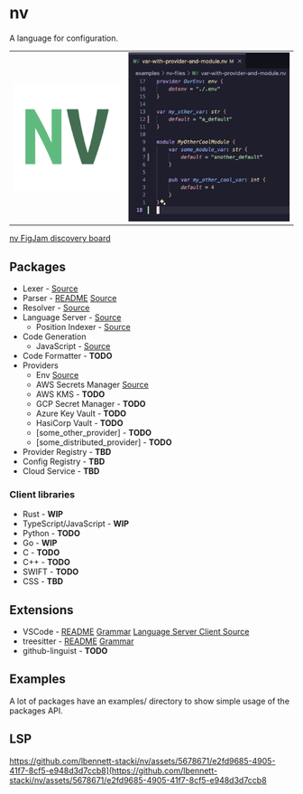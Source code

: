 # nv

A language for configuration.

| | |
|-|-|
| ![nv logo](./docs/assets/images/discord-server-logo.png) | ![nv syntax highlighting](./extensions/vscode-nv/docs/assets/images/vscode-nv-syntax-highlighting.png) |

[nv FigJam discovery board](https://www.figma.com/file/YLWiYaLvchfUlrbmr4P0M2/NV-Discovery?type=whiteboard&node-id=0%3A1&t=7aag2YKaHTLDS4lW-1)

## Packages

- Lexer - [Source](./packages/lexer/src/lib.rs)
- Parser - [README](./packages/parser/README.md) [Source](./packages/parser/src/lib.rs)
- Resolver - [Source](./packages/resolver/src/lib.rs)
- Language Server - [Source](./packages/language-server/src/main.rs)
  - Position Indexer - [Source](./packages/position_indexer/src/lib.rs)
- Code Generation
  - JavaScript - [Source](./packages/code-generation/javascript/src/lib.rs)
- Code Formatter - **TODO**
- Providers
  - Env [Source](./packages/provider/providers/env/src/lib.rs)
  - AWS Secrets Manager [Source](./packages/provider/providers/aws-secrets-manager/src/lib.rs)
  - AWS KMS - **TODO**
  - GCP Secret Manager - **TODO**
  - Azure Key Vault - **TODO**
  - HasiCorp Vault - **TODO**
  - [some_other_provider] - **TODO**
  - [some_distributed_provider] - **TODO**
- Provider Registry - **TBD**
- Config Registry - **TBD**
- Cloud Service - **TBD**

### Client libraries

- Rust - **WIP**
- TypeScript/JavaScript - **WIP**
- Python - **TODO**
- Go - **WIP**
- C - **TODO**
- C++ - **TODO**
- SWIFT - **TODO**
- CSS - **TBD**

## Extensions

- VSCode - [README](./extensions/vscode-nv/README.md) [Grammar](./extensions/vscode-nv/syntaxes/nv.tmLanguage.json) [Language Server Client Source](./extensions/vscode-nv/language-server-client/extension.ts)
- treesitter - [README](./extensions/tree-sitter-nv/README.md) [Grammar](./extensions/tree-sitter-nv/grammar.js)
- github-linguist - **TODO**

## Examples

A lot of packages have an examples/ directory to show simple usage of the packages API.


## LSP

https://github.com/lbennett-stacki/nv/assets/5678671/e2fd9685-4905-41f7-8cf5-e948d3d7ccb8](https://github.com/lbennett-stacki/nv/assets/5678671/e2fd9685-4905-41f7-8cf5-e948d3d7ccb8
